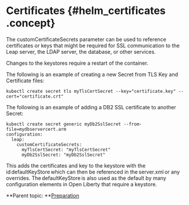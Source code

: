 # Certificates {#helm_certificates .concept}

The customCertificateSecrets parameter can be used to reference certificates or keys that might be required for SSL communication to the Leap server, the LDAP server, the database, or other services.

Changes to the keystores require a restart of the container.

The following is an example of creating a new Secret from TLS Key and Certificate files:

``` {#codeblock_qhf_vss_gxb}
kubectl create secret tls myTlsCertSecret --key="certificate.key" --cert="certificate.crt"
```

The following is an example of adding a DB2 SSL certificate to another Secret:

``` {#codeblock_o41_wss_gxb}
kubectl create secret generic myDb2SslSecret --from-file=mydbservercert.arm 
configuration: 
  leap: 
    customCertificateSecrets: 
      myTlsCertSecret: "myTlsCertSecret" 
      myDb2SslSecret: "myDb2SslSecret"
```

This adds the certificates and key to the keystore with the id defaultKeyStore which can then be referenced in the server.xml or any overrides. The defaultKeyStore is also used as the default by many configuration elements in Open Liberty that require a keystore.

**Parent topic: **[Preparation](helm_preparation.md)

